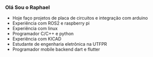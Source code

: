 ### Olá Sou o Raphael 


- Hoje faço projetos de placa de circuitos e integração com arduino
- Experiência com ROS2 e raspberry pi
- Experiência com linux
- Programador C/C++ e python
- Experiência com KICAD
- Estudante de engenharia eletrônica na UTFPR
- Programador mobile backend dart e flutter

